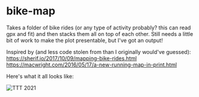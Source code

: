 # bike-map
Takes a folder of bike rides (or any type of activity probably? this can read gpx and fit) and then stacks them all on top of each other. Still needs a little bit of work  to make the plot presentable, but I've got an output!

Inspired by (and less code stolen from than I originally would've guessed):
https://sherif.io/2017/10/09/mapping-bike-rides.html
https://macwright.com/2016/05/17/a-new-running-map-in-print.html

Here's what it all looks like:

![TTT 2021](https://user-images.githubusercontent.com/51971787/167529676-a86e5e67-3e31-41a1-ae04-1e04a97bca4f.png)
